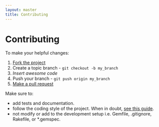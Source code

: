 ```yaml
---
layout: master
title: Contributing
---
```


Contributing
============

To make your helpful changes:

1. [Fork the project](http://help.github.com/fork-a-repo/)
2. Create a topic branch - `git checkout -b my_branch`
3. _Insert awesome code_
4. Push your branch - `git push origin my_branch`
5. [Make a pull request](http://help.github.com/send-pull-requests/)

Make sure to:
* add tests and documentation.
* follow the coding style of the project. When in doubt, [see this
  guide](https://github.com/chneukirchen/styleguide/blob/master/RUBY-STYLE).
* not modify or add to the development setup i.e. Gemfile, .gitignore,
  Rakefile, or \*.gemspec.
